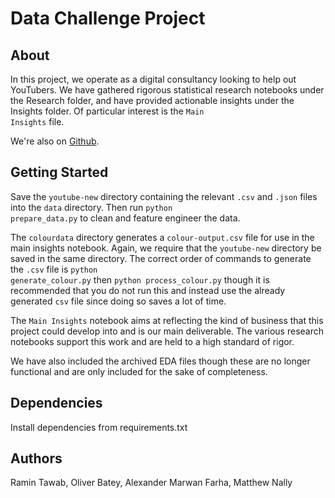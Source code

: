 # Data Challenge Project

## About

In this project, we operate as a digital consultancy looking to help out YouTubers. We have gathered rigorous statistical research notebooks under the Research folder, and have provided actionable insights under the Insights folder. Of particular interest is the <code>Main Insights</code> file.

We're also on [Github](https://github.com/Ramin314/grad).

## Getting Started

Save the <code>youtube-new</code> directory containing the relevant <code>.csv</code> and <code>.json</code> files into the <code>data</code> directory. Then run <code>python prepare_data.py</code> to clean and feature engineer the data.

The <code>colourdata</code> directory generates a <code>colour-output.csv</code> file for use in the main insights notebook. Again, we require that the <code>youtube-new</code> directory be saved in the same directory. The correct order of commands to generate the <code>.csv</code> file is <code>python generate_colour.py</code> then <code>python process_colour.py</code> though it is recommended that you do not run this and instead use the already generated <code>csv</code> file since doing so saves a lot of time.

The <code>Main Insights</code> notebook aims at reflecting the kind of business that this project could develop into and is our main deliverable. The various research notebooks support this work and are held to a high standard of rigor. 

We have also included the archived EDA files though these are no longer functional and are only included for the sake of completeness.

## Dependencies

Install dependencies from requirements.txt

## Authors

Ramin Tawab, Oliver Batey, Alexander Marwan Farha, Matthew Nally
